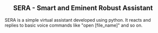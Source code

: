 <h2 align="center">SERA - Smart and Eminent Robust Assistant</h2>
SERA is a simple virtual assistant developed using python. It reacts and replies to basic voice commands like "open [file_name]" and so on.
